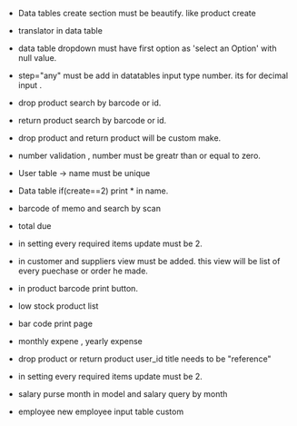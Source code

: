 - Data tables create section must be beautify. like product create
- translator in data table  
- data table dropdown must have first option as 'select an Option' with null value.
- step="any"  must be add in datatables input type number. its for decimal input .
- drop product search by barcode or id.
- return product search by barcode or id.
- drop product and return product will be custom make.
- number validation , number must be greatr than or equal to zero.
- User table -> name must be unique
- Data table  if(create==2) print * in name.
- barcode of memo and search by scan
- total due 
- in setting every required items update must be 2.
- in customer and suppliers view must be added. this view will be list of every puechase or order he made. 
- in product barcode print button.
- low stock product list
- bar code print page
- monthly expene , yearly expense
- drop product or return product user_id title needs to be "reference"
- in setting every required items update must be 2.

- salary purse month in model and salary query by month
- employee new employee input table custom
